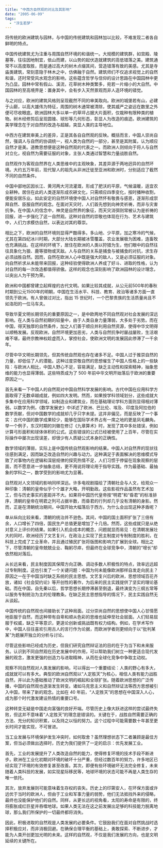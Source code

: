 ```yaml
---
title: "中西方自然观的对比及其影响"
date: "2005-06-09"
tags: 
  - "浮生若梦"
---
```


将传统的欧洲建筑与园林，与中国的传统建筑和园林加以比较，不难发现二者各自鲜明的特点。

中国传统建筑尤为注重与周围自然环境的和谐统一。大规模的建筑群，如宫殿、陵墓等，往往因地制宜，依山而建，以山势的起伏造就建筑的高低错落之美。建筑通常不以高度取胜，而是通过高大的树木点缀其间，营造错落有致的美感。尤其是寺庙类建筑，常刻意隐于林木之中，仿佛融于自然。建筑师们不仅追求视觉上的自然和谐，还时常受风水观念的影响，这些蕴含哲学与信仰的设计思路在中国园林中更为凸显。园林中常有假山、溪流，花草树木种类繁多，宛若一片缩小的大自然。中国园林的至高境界是：置身其中，会有步入天然景观而非人造环境的错觉。

与之对应，欧洲的建筑风格则呈现截然不同的审美取向。欧洲的城堡若有山，必建于山巅，以高大雄伟为特征，周围的树木通常被清除，使其威严之姿远在数里之外便可尽收眼底。欧洲园林大多以单一的草坪占据大片面积，仅栽种有限种类的植物。树木经修剪后呈现圆锥、球形等几何形态，彰显人为改造的痕迹。欧洲建筑的美学理念在于对自然的改造与超越，突显人类的主导地位。

中西方在建筑审美上的差异，正是其各自自然观的反映。概括而言，中国人崇尚自然，强调人与自然的协调统一，视人类为自然的一部分，甚至是其附属，认为顺应自然才是美。道教思想便是这种自然观的代表之一。而欧洲人则倾向于将人与自然对立化，视自然为需要征服的对象，主张人类通过智慧和力量战胜自然。

自然观作为客观自然界在人类思维中的主观映象，其差异源于两地迥异的自然环境。大约五万年前，现代智人的祖先从非洲迁徙至亚洲和欧洲时，分别适应了截然不同的自然条件。

中国中部地区因长江、黄河两大河流灌溉，形成了肥沃的平原，气候温暖，适宜农业耕种。居住在此的人类逐渐形成农耕文化，只需顺应四季变化，按时播种收割，便能安居乐业。如此安定的自然环境使中国人对自然怀有敬畏与感恩，逐渐形成崇拜自然、臣服自然的观念。在面对天灾时，人们首先想到向神灵祈祷，而非与灾害抗争。在中国人的信念中，神灵是自然界的象征，而天灾消弭则常被认为是祈祷的回报，进一步强化了这一自然观。这种对自然的崇敬也体现在行为、艺术与建筑中，人们力求模仿自然，以表达对其的尊崇。

相比之下，欧洲的自然环境则显得严酷得多。多山地、少平原，加之寒冷的气候，尤其在第四纪冰川时期，大部分大陆长期被冰雪覆盖，农业发展极为困难，连畜牧也充满挑战。在这样的环境下，居住在欧洲的人类以狩猎为生，他们眼中的自然往往具象化为狼、鹿等猎物或天敌。人与自然的关系是捕食与被捕食的对抗，求生存必须战胜自然。因而，自然在欧洲人心中既是强大的敌人，又是必须征服的对象。向自然祈求从未能带来回报，这种经验使得欧洲人养成了好斗、进取的性格，认为对自然的每一次改造都值得骄傲。这样的观念也深刻影响了欧洲园林的设计理念，以突出人为干预为荣。

欧洲和中国都曾建立起辉煌的古代文明。如果比较其成就，从公元前500年的春秋时期到公元1500年的明朝，中国在生活水平、科技、教育、政治等诸多方面一直领先于欧洲。有人曾做过对比，指出 15 世纪时，一个巴黎贵族的生活质量尚且不如洛阳的一位马车夫。

导致华夏文明长期领先的重要原因之一，是中欧两地不同自然观对社会发展的深远影响。在人类与自然初期的较量中，由于人类自身力量薄弱，大多处于劣势。而在中国，得天独厚的自然条件，加之人们善于顺应并利用自然资源，使得中华文明得以顺畅发展。反观欧洲，自然环境更加恶劣，人类与自然抗争时屡战屡败，生活艰难不堪，最终宗教神权趁虚而入，掌控社会，使欧洲文明的发展因此停滞了一千余年。

尽管中华文明长期领先，但其传统自然观也存在诸多不足。中国人过于推崇自然的力量，却低估了人的潜能。这种过度崇敬自然的思想催生了中国人性格上的一些缺陷：与欧洲人相比，中国人野心不足，容易满足，缺乏主动性和探索精神，抽象思维的能力也显得薄弱。这些特质成为了 500 年前中华文明开始落后于欧洲的重要原因之一。

首先来看一下中国人的自然观对中国自然科学发展的影响。古代中国在应用科学方面取得了无数卓越成就，例如四大发明。然而，如果按学科领域划分，这些成就大多集中在应用科学领域，如制造业和建筑业，而在基础理论学科方面则显得相对薄弱。以数学为例，《数学发展史》中详述了欧洲、巴比伦、埃及、印度及阿拉伯的数学贡献，但对中国数学的成就却几乎只字未提。这并非偏见，而是反映了一个事实：古代中国的数学成果较少，能够在国际学术界占有一席之地的更是凤毛麟角。举一个例子，东汉时期的刘徽在修订《九章算术》时，发现了其中多处错误，例如计算弓形面积和球体体积的公式。这些错误的公式已经被使用了上百年，尽管在实际操作中屡次出现误差，却很少有人质疑公式本身的正确性。

数学领域的薄弱，实际上是中国传统自然观影响的结果。中国人对自然界的现状往往感到满足，因而缺乏改造自然的兴趣与动力。这种满足于表面解决的思维模式导致了对事物内在逻辑和深层规律的探究热情不足，人们习惯于停留在现象观察的层面，而不愿意进一步抽象总结，更不用说将理论用于指导实践。作为最基础、最抽象的学科之一，数学受到的影响尤为显著。

自然观对人文领域的影响同样深远。许多电视剧描绘了清朝社会与人文，给观众一种印象：清朝的皇帝似乎个个雄才大略，开明勤政。这些影视作品虽然有艺术加工，但与历史事实的差距并不大。如果将中国历代皇帝按“明君”和“昏君”的标准排序，清朝的皇帝在明君之列可占据半数，而昏君的行列却几乎没有清朝的身影。然而，正是在清朝统治期间，中国开始大幅落后于西方。为什么会出现这种矛盾呢？

单从纵向比较来看，清朝的统治并不逊色。其间，中国的国土面积扩张了三倍有余，人口增长了四倍，国民生产总值更是增加了十几倍。然而，这些成就只是从绝对意义上评价的结果。如果引入机会成本的概念，问题就显而易见：在清朝发展壮大的同时，欧洲经历了文艺复兴，在政治上实现了民主制度对专制制度的胜利，在科技上完成了工业革命，并且通过殖民扩张将版图和影响力扩展到全球。相比之下，尽管清朝的皇帝兢兢业业、鞠躬尽瘁，但最终在全球竞争中，清朝的“增长”却依然相对落后。

从长远来看，民主制度因其保障方向正确、调动多数人积极性的特点，效率远远超过专制制度。这也引发了一个关键问题：中国为何未能像欧洲那样自发走向民主？原因之一在于中国当时缺乏系统的民主思想。文艺复兴后的欧洲，思想领域百花齐放，诸如《社会契约论》等开创性的著作，为后来的民主实践提供了坚实的理论基础。而在中国，自先秦以后，哲学思想长期停滞甚至倒退，最终演变为三纲五常等以服务专制统治为主的伦理教条。在缺乏民主思想指导的情况下，民主实践自然无从谈起。

中国传统的自然观也间接助长了这种局面。过分崇尚自然的思想使中国人心甘情愿地臣服于自然，而这种带有自卑和顺从色彩的思维也延伸至社会层面。人们轻易屈服于权威，缺乏平等意识，更遑论创新或挑战既有权力结构。例如，在学术写作中，中国人往往喜欢引用古人的言行作为论据，而欧洲学者则更倾向于以“批判某某”为题展开独立的分析与讨论。

尽管这些影响已经成为历史，但我们研究自然辩证法的目的在于为当下和未来服务。认识到不同自然观在历史发展中的作用，可以帮助我们树立一种更适合现代发展的观念，激发更强的创造力与进取精神，从而在全球化竞争中争取主动权。

观察不同自然观对人类发展的影响，可以得出一个重要结论：人类的野心有多大，成就就可以有多大。典型的欧洲自然观以“人定胜天”为核心，相信人类有能力战胜自然，并以此为基础推动了欧洲文明的崛起和全球扩张。随着欧洲思想的广泛传播，中国的自然观也逐渐发生转变。诸如马克思主义和自然辩证法等西方思想被引入中国，带来了新的观念。比如在 40 年前，“人定胜天”的思想在中国深入人心，成为那个时代激发建设热情的重要口号。

这种转变无疑是中国走向富强的良好开端。尽管历史上像大跃进这样的尝试最终失败，但这并不意味着“人定胜天”的理念是错误的。关键在于，战胜自然需要正确的方法、充分的知识积累，以及持之以恒的努力。这个过程中可能需要数十年甚至更长时间才能实现，不可冒进。

当工业发展与环境保护发生冲突时，如何取舍？虽然理想状态下二者兼顾是最佳方案，但当必须做出选择时，历史为我们提供了一定的启示：优先发展工业。

首先，工业的发展提升了人类改造自然的能力，使得修复环境的技术手段不断进步。欧洲在工业化初期对环境的破坏十分严重，但经过数百年的努力，许多地区已经实现了环境的有效修复甚至改善。其次，即便有些环境破坏无法完全修复，未来随着人类科技的发展，如实现星际移民等，地球环境的状态可能不再是人类生存的唯一依托。

其次，放弃发展则可能意味着生存权的丧失。历史上的印第安人，在环保方面或许远优于当时的欧洲人，但由于工业和军事力量的弱势，他们无法抵挡外来的侵略，最终也没能保护他们的自然。同样，从更长远的视角看，太阳的寿命是有限的，终将膨胀成红巨星并吞噬地球。如果人类无法在这之前发展出足够的科技能力脱离地球，那么我们所保护的一切最终都将消失。

因此，积极进取的自然观是人类发展的必要条件。它鼓励我们在面对自然挑战时选择积极应对，而非消极回避。在确保合理平衡的基础上，勇敢探索、不断进步，才能为人类开创更加光明的未来。这样的自然观，不仅是我们发展的方向，也是文明延续的关键所在。

